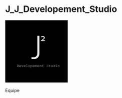 # J_J_Developement_Studio

<img src="https://github.com/JJDevelopementStudio/J_J_Developement_Studio/blob/main/JJ_logo_003.jpg?raw=true" width="200" height="200">  

Equipe
